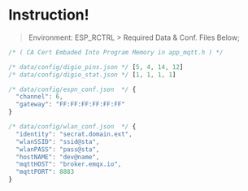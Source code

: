 # Instruction!
> Environment: ESP_RCTRL > Required Data & Conf. Files Below;
```js
/* ( CA Cert Embaded Into Program Memory in app_mqtt.h ) */

/* data/config/digio_pins.json */ [5, 4, 14, 12]
/* data/config/digio_stat.json */ [1, 1, 1, 1]   

/* data/config/espn_conf.json  */ {
  "channel": 6,
  "gateway": "FF:FF:FF:FF:FF:FF"
}

/* data/config/wlan_conf.json  */ {
  "identity": "secrat.domain.ext",
  "wlanSSID": "ssid@sta",
  "wlanPASS": "pass@sta",
  "hostNAME": "dev@name",
  "mqttHOST": "broker.emqx.io",
  "mqttPORT": 8883
}
```